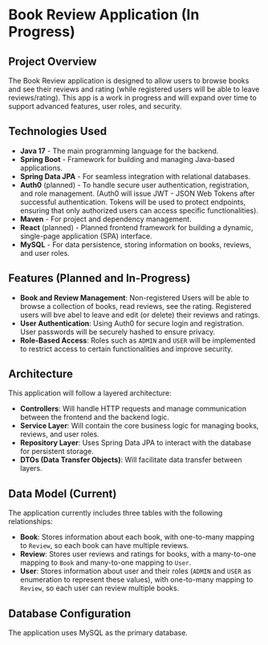 # Book Review Application (In Progress)

## Project Overview
The Book Review application is designed to allow users to browse books and see their reviews and rating (while registered users will be able to leave reviews/rating).
This app is a work in progress and will expand over time to support advanced features, user roles, and security.

## Technologies Used
- **Java 17** - The main programming language for the backend.
- **Spring Boot** - Framework for building and managing Java-based applications.
- **Spring Data JPA** - For seamless integration with relational databases.
- **Auth0** (planned) - To handle secure user authentication, registration, and role management. (Auth0 will issue JWT - JSON Web Tokens after successful authentication. Tokens will be used to protect endpoints, ensuring that only authorized users can access specific functionalities).
- **Maven** - For project and dependency management.
- **React** (planned) - Planned frontend framework for building a dynamic, single-page application (SPA) interface.
- **MySQL** - For data persistence, storing information on books, reviews, and user roles.

## Features (Planned and In-Progress)
- **Book and Review Management**: Non-registered Users will be able to browse a collection of books, read reviews, see the rating. Registered users will bve abel to leave and edit (or delete) their reviews and ratings.
- **User Authentication**: Using Auth0 for secure login and registration. User passwords will be securely hashed to ensure privacy.
- **Role-Based Access**: Roles such as `ADMIN` and `USER` will be implemented to restrict access to certain functionalities and improve security.

## Architecture
This application will follow a layered architecture:
- **Controllers**: Will handle HTTP requests and manage communication between the frontend and the backend logic.
- **Service Layer**: Will contain the core business logic for managing books, reviews, and user roles.
- **Repository Layer**: Uses Spring Data JPA to interact with the database for persistent storage.
- **DTOs (Data Transfer Objects)**: Will facilitate data transfer between layers.

## Data Model (Current)
The application currently includes three tables with the following relationships:
- **Book**: Stores information about each book, with one-to-many mapping to `Review`, so each book can have multiple reviews.
- **Review**: Stores user reviews and ratings for books, with a many-to-one mapping to `Book` and many-to-one mapping to `User`.
- **User**: Stores information about user and their roles (`ADMIN` and `USER` as enumeration to represent these values), with one-to-many mapping to `Review`, so each user can review multiple books.

## Database Configuration
The application uses MySQL as the primary database.
